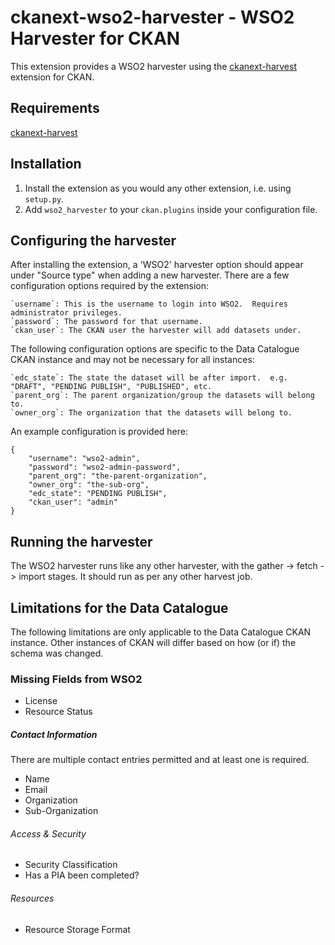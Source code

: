 ckanext-wso2-harvester - WSO2 Harvester for CKAN
================================================

This extension provides a WSO2 harvester using the [ckanext-harvest](https://github.com/ckan/ckanext-harvest) extension for CKAN.

Requirements
------------

[ckanext-harvest](https://github.com/ckan/ckanext-harvest)


Installation
------------

1. Install the extension as you would any other extension, i.e. using `setup.py`.
2. Add `wso2_harvester` to your `ckan.plugins` inside your configuration file.

Configuring the harvester
-------------------------

After installing the extension, a 'WSO2' harvester option should appear under "Source type" when adding a new harvester.  There are a few configuration options required by the extension:

    `username`: This is the username to login into WSO2.  Requires administrator privileges.
    `password`: The password for that username.
    `ckan_user`: The CKAN user the harvester will add datasets under.

The following configuration options are specific to the Data Catalogue CKAN instance and may not be necessary for all instances:

    `edc_state`: The state the dataset will be after import.  e.g. "DRAFT", "PENDING PUBLISH", "PUBLISHED", etc.
    `parent_org`: The parent organization/group the datasets will belong to.
    `owner_org`: The organization that the datasets will belong to.

An example configuration is provided here:

```
{
    "username": "wso2-admin",
    "password": "wso2-admin-password",
    "parent_org": "the-parent-organization",
    "owner_org": "the-sub-org",
    "edc_state": "PENDING PUBLISH",
    "ckan_user": "admin"
}

```

Running the harvester
---------------------

The WSO2 harvester runs like any other harvester, with the gather -> fetch -> import stages.  It should run as per any other harvest job.

Limitations for the Data Catalogue
----------------------------------

The following limitations are only applicable to the Data Catalogue CKAN instance.  Other instances of CKAN will differ based on how (or if) the schema was changed.

### Missing Fields from WSO2

- License
- Resource Status

##### Contact Information

There are multiple contact entries permitted and at least one is required.

- Name
- Email
- Organization
- Sub-Organization

###### Access & Security

- Security Classification
- Has a PIA been completed?

###### Resources

- Resource Storage Format
